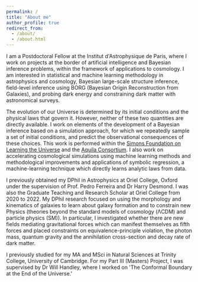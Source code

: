 ```yaml
---
permalink: /
title: "About me"
author_profile: true
redirect_from: 
  - /about/
  - /about.html
---
```


I am a Postdoctoral Fellow at the Institut d'Astrophysique de Paris, 
where I work on projects at the border of artificial intelligence and Bayesian inference problems, within the framework of applications to cosmology.
I am interested in statistical and machine learning methodology in astrophysics and cosmology, Bayesian large-scale structure inference, field-level inference using BORG (Bayesian Origin Reconstruction from Galaxies), and probing dark energy and constraining dark matter with astronomical surveys.

The evolution of our Universe is determined by its initial conditions and the physical laws that govern it. 
However, neither of these two quantities are directly available.
I work on elements of the development of a Bayesian inference based on a simulation approach, for which we repeatedly sample a set of initial conditions, and predict the observational consequences of these choices.
This work is performed within the [Simons Foundation on Learning the Universe](https://www.learning-the-universe.org/) and the [Aquila Consortium](https://www.aquila-consortium.org/). 
I also work on accelerating cosmological simulations using machine learning methods and methodological improvements and 
applications of symbolic regression, a machine-learning technique which directly learns analytic laws from data.

I previously obtained my DPhil in Astrophysics at Oriel College, Oxford under the supervision of Prof. Pedro Ferreira and Dr Harry Desmond.
I was also the Graduate Teaching and Research Scholar at Oriel College from 2020 to 2022. 
My DPhil research focused on using the morphology and kinematics of galaxies to learn about galaxy formation and to constrain new Physics
(theories beyond the standard models of cosmology (ΛCDM) and particle physics (SM)).
In particular, I investigated whether there are new fields mediating gravitational forces which can manifest themselves as fifth forces and placed
constraints on equivalence-principle violation, the photon mass, quantum gravity and the annihilation cross-section and decay rate of dark matter.

I previously studied for my MA and MSci in Natural Sciences at Trinity College, University of Cambridge.
For my Part III (Masters) Project, I was supervised by Dr Will Handley, where I worked on 'The Conformal Boundary at the End of the Universe.'
